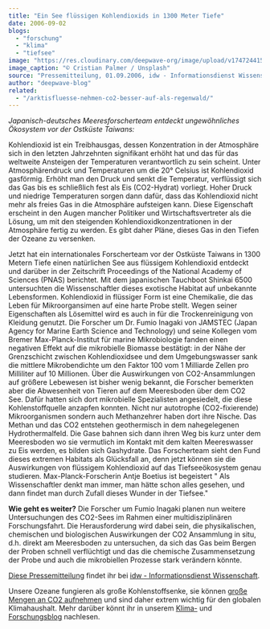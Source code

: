 ```yaml
---
title: "Ein See flüssigen Kohlendioxids in 1300 Meter Tiefe"
date: 2006-09-02
blogs: 
  - "forschung"
  - "klima"
  - "tiefsee"
image: "https://res.cloudinary.com/deepwave-org/image/upload/v1747244152/deepwave.org/cristian-palmer-XexawgzYOBc-unsplash-scaled.jpg"
image_caption: "© Cristian Palmer / Unsplash"
source: "Pressemitteilung, 01.09.2006, idw - Informationsdienst Wissenschaft"
author: "deepwave-blog"
related: 
  - "/arktisfluesse-nehmen-co2-besser-auf-als-regenwald/"
---
```


_Japanisch-deutsches Meeresforscherteam entdeckt ungewöhnliches Ökosystem vor der Ostküste Taiwans:_

Kohlendioxid ist ein Treibhausgas, dessen Konzentration in der Atmosphäre sich in den letzten Jahrzehnten signifikant erhöht hat und das für das weltweite Ansteigen der Temperaturen verantwortlich zu sein scheint. Unter Atmosphärendruck und Temperaturen um die 20° Celsius ist Kohlendioxid gasförmig. Erhöht man den Druck und senkt die Temperatur, verflüssigt sich das Gas bis es schließlich fest als Eis (CO2-Hydrat) vorliegt. Hoher Druck und niedrige Temperaturen sorgen dann dafür, dass das Kohlendioxid nicht mehr als freies Gas in die Atmosphäre aufsteigen kann. Diese Eigenschaft erscheint in den Augen mancher Politiker und Wirtschaftsvertreter als die Lösung, um mit den steigenden Kohlendioxidkonzentrationen in der Atmosphäre fertig zu werden. Es gibt daher Pläne, dieses Gas in den Tiefen der Ozeane zu versenken.

Jetzt hat ein internationales Forscherteam vor der Ostküste Taiwans in 1300 Metern Tiefe einen natürlichen See aus flüssigem Kohlendioxid entdeckt und darüber in der Zeitschrift Proceedings of the National Academy of Sciences (PNAS) berichtet. Mit dem japanischen Tauchboot Shinkai 6500 untersuchten die Wissenschaftler dieses exotische Habitat auf unbekannte Lebensformen. Kohlendioxid in flüssiger Form ist eine Chemikalie, die das Leben für Mikroorgansimen auf eine harte Probe stellt. Wegen seiner Eigenschaften als Lösemittel wird es auch in für die Trockenreinigung von Kleidung genutzt. Die Forscher um Dr. Fumio Inagaki von JAMSTEC (Japan Agency for Marine Earth Science and Technology) und seine Kollegen vom Bremer Max-Planck-Institut für marine Mikrobiologie fanden einen negativen Effekt auf die mikrobielle Biomasse bestätigt: in der Nähe der Grenzschicht zwischen Kohlendioxidsee und dem Umgebungswasser sank die mittlere Mikrobendichte um den Faktor 100 vom 1 Milliarde Zellen pro Milliliter auf 10 Millionen. Über die Auswirkungen von CO2-Ansammlungen auf größere Lebewesen ist bisher wenig bekannt, die Forscher bemerkten aber die Abwesenheit von Tieren auf dem Meeresboden über dem CO2 See. Dafür hatten sich dort mikrobielle Spezialisten angesiedelt, die diese Kohlenstoffquelle anzapfen konnten. Nicht nur autotrophe (CO2-fixierende) Mikroorganismen sondern auch Methanzehrer haben dort ihre Nische. Das Methan und das CO2 entstehen geothermisch in dem nahegelegenen Hydrothermalfeld. Die Gase bahnen sich dann ihren Weg bis kurz unter dem Meeresboden wo sie vermutlich im Kontakt mit dem kalten Meereswasser zu Eis werden, es bilden sich Gashydrate. Das Forscherteam sieht den Fund dieses extremen Habitats als Glücksfall an, denn jetzt können sie die Auswirkungen von flüssigem Kohlendioxid auf das Tiefseeökosystem genau studieren. Max-Planck-Forscherin Antje Boetius ist begeistert " Als Wissenschaftler denkt man immer, man hätte schon alles gesehen, und dann findet man durch Zufall dieses Wunder in der Tiefsee."

**Wie geht es weiter?** Die Forscher um Fumio Inagaki planen nun weitere Untersuchungen des CO2-Sees im Rahmen einer multidisziplinären Forschungsfahrt. Die Herausforderung wird dabei sein, die physikalischen, chemischen und biologischen Auswirkungen der CO2 Ansammlung in situ, d.h. direkt am Meeresboden zu untersuchen, da sich das Gas beim Bergen der Proben schnell verflüchtigt und das die chemische Zusammensetzung der Probe und auch die mikrobiellen Prozesse stark verändern könnte.

[Diese Pressemitteilung](https://idw-online.de/de/news173361) findet ihr bei [idw - Informationsdienst Wissenschaft](https://idw-online.de).

Unsere Ozeane fungieren als große Kohlenstoffsenke, sie können [große Mengen an CO2 aufnehmen](https://www.deepwave.org/arktisfluesse-nehmen-co2-besser-auf-als-regenwald/) und sind daher extrem wichtig für den globalen Klimahaushalt. Mehr darüber könnt ihr in unserem [Klima-](https://www.deepwave.org/blogs/klima/) und [Forschungsblog](https://www.deepwave.org/blogs/forschung/) nachlesen.
